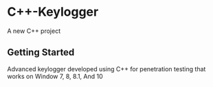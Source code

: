 # C++-Keylogger
A new C++ project

## Getting Started

Advanced keylogger developed using C++ for penetration testing that works on Window 7, 8, 8.1, And 10
